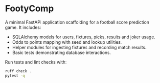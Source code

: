 # FootyComp

A minimal FastAPI application scaffolding for a football score prediction game. It includes:

- SQLAlchemy models for users, fixtures, picks, results and joker usage.
- Odds to points mapping with seed and lookup utilities.
- Helper modules for ingesting fixtures and recording match results.
- Basic tests demonstrating database interactions.

Run tests and lint checks with:

```bash
ruff check .
pytest -q
```
